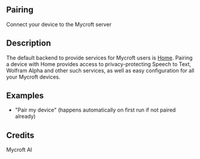 ## Pairing
Connect your device to the Mycroft server

## Description 
The default backend to provide services for Mycroft users is
[Home](https://home.mycroft.ai/).  Pairing a device with Home provides access
to privacy-protecting Speech to Text, Wolfram Alpha and other such services,
as well as easy configuration for all your Mycroft devices.

## Examples 
* "Pair my device" (happens automatically on first run if not paired already)

## Credits 
Mycroft AI
